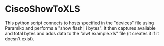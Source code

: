 # CiscoShowToXLS
This python script connects to hosts specified in the "devices" file using Paramiko and performs a "show flash | i bytes".
It then captures available and total bytes and adds data to the "xlwt example.xls" file (it creates it if it doesn't exist).


